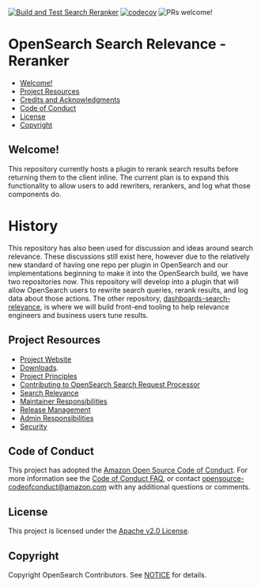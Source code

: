 [![Build and Test Search Reranker](https://github.com/opensearch-project/search-relevance/actions/workflows/CI.yml/badge.svg)](https://github.com/opensearch-project/search-relevance/actions/workflows/CI.yml)
[![codecov](https://codecov.io/gh/opensearch-project/search-relevance/branch/main/graph/badge.svg?token=PYQO2GW39S)](https://codecov.io/gh/opensearch-project/search-relevance)
![PRs welcome!](https://img.shields.io/badge/PRs-welcome!-success)

# OpenSearch Search Relevance - Reranker
- [Welcome!](#welcome)
- [Project Resources](#project-resources)
- [Credits and  Acknowledgments](#credits-and-acknowledgments)
- [Code of Conduct](#code-of-conduct)
- [License](#license)
- [Copyright](#copyright)

## Welcome!
This repository currently hosts a plugin to rerank search results before returning them to the client inline. The current plan is to expand this functionality to allow users to add rewriters, rerankers, and log what those components do. 

# History
This repository has also been used for discussion and ideas around search relevance. These discussions still exist here, however due to the relatively new standard of having one repo per plugin in OpenSearch and our implementations beginning to make it into the OpenSearch build, we have two repositories now. This repository will develop into a plugin that will allow OpenSearch users to rewrite search queries, rerank results, and log data about those actions. The other repository, [dashboards-search-relevance](https://www.github.com/opensearch-projects/dashboards-search-relevance), is where we will build front-end tooling to help relevance engineers and business users tune results. 


## Project Resources

* [Project Website](https://opensearch.org/)
* [Downloads](https://opensearch.org/downloads.html).
* [Project Principles](https://opensearch.org/#principles)
* [Contributing to OpenSearch Search Request Processor](CONTRIBUTING.md)
* [Search Relevance](RELEVANCE.md)
* [Maintainer Responsibilities](MAINTAINERS.md)
* [Release Management](RELEASING.md)
* [Admin Responsibilities](ADMINS.md)
* [Security](SECURITY.md)


## Code of Conduct

This project has adopted the [Amazon Open Source Code of Conduct](CODE_OF_CONDUCT.md). For more information see the [Code of Conduct FAQ](https://aws.github.io/code-of-conduct-faq), or contact [opensource-codeofconduct@amazon.com](mailto:opensource-codeofconduct@amazon.com) with any additional questions or comments.

## License

This project is licensed under the [Apache v2.0 License](LICENSE).

## Copyright

Copyright OpenSearch Contributors. See [NOTICE](NOTICE) for details.
